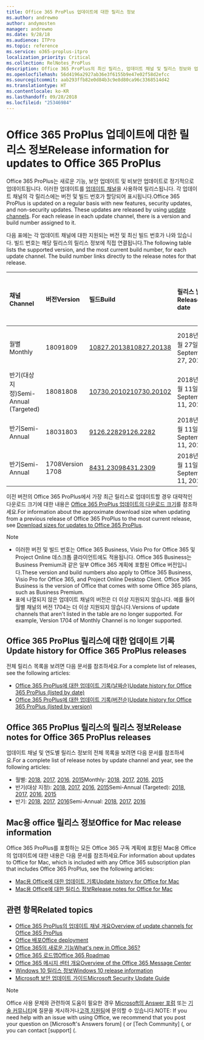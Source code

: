 ```yaml
---
title: Office 365 ProPlus 업데이트에 대한 릴리스 정보
ms.author: andrewmo
author: andymosten
manager: andrewmo
ms.date: 9/28/18
ms.audience: ITPro
ms.topic: reference
ms.service: o365-proplus-itpro
localization_priority: Critical
ms.collection: RelNotes_ProPlus
description: Office 365 ProPlus의 최신 릴리스, 업데이트 채널 및 릴리스 정보와 업데이트 기록에 대한 링크 목록을 IT 전문가에게 제공합니다.
ms.openlocfilehash: 56d4196a2927ab36e3f6155b9e47e02f58d2efcc
ms.sourcegitcommit: aab293ffb82e0d84b3c9e8d80ca96c3368514d42
ms.translationtype: HT
ms.contentlocale: ko-KR
ms.lasthandoff: 09/28/2018
ms.locfileid: "25346984"
---
```

# <a name="release-information-for-updates-to-office-365-proplus"></a><span data-ttu-id="a5de2-103">Office 365 ProPlus 업데이트에 대한 릴리스 정보</span><span class="sxs-lookup"><span data-stu-id="a5de2-103">Release information for updates to Office 365 ProPlus</span></span>

<span data-ttu-id="a5de2-p101">Office 365 ProPlus는 새로운 기능, 보안 업데이트 및 비보안 업데이트로 정기적으로 업데이트됩니다. 이러한 업데이트를 [업데이트 채널](https://docs.microsoft.com/DeployOffice/overview-of-update-channels-for-office-365-proplus)을 사용하여 릴리스됩니다. 각 업데이트 채널의 각 릴리스에는 버전 및 빌드 번호가 할당되어 표시됩니다.</span><span class="sxs-lookup"><span data-stu-id="a5de2-p101">Office 365 ProPlus is updated on a regular basis with new features, security updates, and non-security updates. These updates are released by using [update channels](https://docs.microsoft.com/DeployOffice/overview-of-update-channels-for-office-365-proplus). For each release in each update channel, there is a version and build number assigned to it.</span></span> 

<span data-ttu-id="a5de2-p102">다음 표에는 각 업데이트 채널에 대한 지원되는 버전 및 최신 빌드 번호가 나와 있습니다. 빌드 번호는 해당 릴리스의 릴리스 정보에 직접 연결됩니다.</span><span class="sxs-lookup"><span data-stu-id="a5de2-p102">The following table lists the supported version, and the most current build number, for each update channel. The build number links directly to the release notes for that release.</span></span> 

  
|<span data-ttu-id="a5de2-109">**채널**</span><span class="sxs-lookup"><span data-stu-id="a5de2-109">**Channel**</span></span>|<span data-ttu-id="a5de2-110">**버전**</span><span class="sxs-lookup"><span data-stu-id="a5de2-110">**Version**</span></span>|<span data-ttu-id="a5de2-111">**빌드**</span><span class="sxs-lookup"><span data-stu-id="a5de2-111">**Build**</span></span>|<span data-ttu-id="a5de2-112">**릴리스 날짜**</span><span class="sxs-lookup"><span data-stu-id="a5de2-112">**Release date**</span></span>|<span data-ttu-id="a5de2-113">**해당 날짜까지 지원 되는 버전**</span><span class="sxs-lookup"><span data-stu-id="a5de2-113">**Version supported until**</span></span>|
|:-----|:-----|:-----|:-----|:-----|
|<span data-ttu-id="a5de2-114">월별</span><span class="sxs-lookup"><span data-stu-id="a5de2-114">Monthly</span></span>  <br/> |<span data-ttu-id="a5de2-115">1809</span><span class="sxs-lookup"><span data-stu-id="a5de2-115">1809</span></span>  <br/> |[<span data-ttu-id="a5de2-116">10827.20138</span><span class="sxs-lookup"><span data-stu-id="a5de2-116">10827.20138</span></span>](monthly-channel-2018.md#version-1809-september-27)  <br/> | <span data-ttu-id="a5de2-117">2018년 9월 27일</span><span class="sxs-lookup"><span data-stu-id="a5de2-117">September 27, 2018</span></span>  <br/> |<span data-ttu-id="a5de2-118">버전 1810이 릴리스됨</span><span class="sxs-lookup"><span data-stu-id="a5de2-118">Version 1808 is released</span></span> <br/>|
|<span data-ttu-id="a5de2-119">반기(대상 지정)</span><span class="sxs-lookup"><span data-stu-id="a5de2-119">Semi-Annual (Targeted)</span></span>  <br/> |<span data-ttu-id="a5de2-120">1808</span><span class="sxs-lookup"><span data-stu-id="a5de2-120">1808</span></span>  <br/> |[<span data-ttu-id="a5de2-121">10730.20102</span><span class="sxs-lookup"><span data-stu-id="a5de2-121">10730.20102</span></span>](semi-annual-channel-targeted-2018.md#version-1808-September-11)  <br/> | <span data-ttu-id="a5de2-122">2018년 9월 11일</span><span class="sxs-lookup"><span data-stu-id="a5de2-122">September 11, 2018</span></span>  <br/> | <span data-ttu-id="a5de2-123">2019년 3월 13일</span><span class="sxs-lookup"><span data-stu-id="a5de2-123">March 13, 2019</span></span> <br/>|
|<span data-ttu-id="a5de2-124">반기</span><span class="sxs-lookup"><span data-stu-id="a5de2-124">Semi-Annual</span></span> <br/> |<span data-ttu-id="a5de2-125">1803</span><span class="sxs-lookup"><span data-stu-id="a5de2-125">1803</span></span>  <br/> | [<span data-ttu-id="a5de2-126">9126.2282</span><span class="sxs-lookup"><span data-stu-id="a5de2-126">9126.2282</span></span>](semi-annual-channel-2018.md#version-1803-september-11) <br/> | <span data-ttu-id="a5de2-127">2018년 9월 11일</span><span class="sxs-lookup"><span data-stu-id="a5de2-127">September 11, 2018</span></span>  <br/> | <span data-ttu-id="a5de2-128">2019년 9월 10일</span><span class="sxs-lookup"><span data-stu-id="a5de2-128">September 10, 2019</span></span> <br/>|
|<span data-ttu-id="a5de2-129">반기</span><span class="sxs-lookup"><span data-stu-id="a5de2-129">Semi-Annual</span></span> <br/> |<span data-ttu-id="a5de2-130">1708</span><span class="sxs-lookup"><span data-stu-id="a5de2-130">Version 1708</span></span>  <br/> |[<span data-ttu-id="a5de2-131">8431.2309</span><span class="sxs-lookup"><span data-stu-id="a5de2-131">8431.2309</span></span>](semi-annual-channel-2018.md#version-1708-september-11)  <br/> | <span data-ttu-id="a5de2-132">2018년 9월 11일</span><span class="sxs-lookup"><span data-stu-id="a5de2-132">September 11, 2018</span></span>  <br/> | <span data-ttu-id="a5de2-133">2019년 3월 13일</span><span class="sxs-lookup"><span data-stu-id="a5de2-133">March 13, 2019</span></span> <br/>|

<span data-ttu-id="a5de2-134">이전 버전의 Office 365 ProPlus에서 가장 최근 릴리스로 업데이트할 경우 대략적인 다운로드 크기에 대한 내용은 [Office 365 ProPlus 업데이트의 다운로드 크기](download-sizes-office365-proplus-updates.md)를 참조하세요.</span><span class="sxs-lookup"><span data-stu-id="a5de2-134">For information about the approximate download size when updating from a previous release of Office 365 ProPlus to the most current release, see [Download sizes for updates to Office 365 ProPlus](download-sizes-office365-proplus-updates.md).</span></span>

> [!NOTE]
> - <span data-ttu-id="a5de2-p103">이러한 버전 및 빌드 번호는 Office 365 Business, Visio Pro for Office 365 및 Project Online 데스크톱 클라이언트에도 적용됩니다. Office 365 Business는 Business Premium과 같은 일부 Office 365 계획에 포함된 Office 버전입니다.</span><span class="sxs-lookup"><span data-stu-id="a5de2-p103">These version and build numbers also apply to Office 365 Business, Visio Pro for Office 365, and Project Online Desktop Client. Office 365 Business is the version of Office that comes with some Office 365 plans, such as Business Premium.</span></span>
> - <span data-ttu-id="a5de2-p104">표에 나열되지 않은 업데이트 채널의 버전은 더 이상 지원되지 않습니다. 예를 들어 월별 채널의 버전 1704는 더 이상 지원되지 않습니다.</span><span class="sxs-lookup"><span data-stu-id="a5de2-p104">Versions of update channels that aren't listed in the table are no longer supported. For example, Version 1704 of Monthly Channel is no longer supported.</span></span> 


## <a name="update-history-for-office-365-proplus-releases"></a><span data-ttu-id="a5de2-139">Office 365 ProPlus 릴리스에 대한 업데이트 기록</span><span class="sxs-lookup"><span data-stu-id="a5de2-139">Update history for Office 365 ProPlus releases</span></span>

<span data-ttu-id="a5de2-140">전체 릴리스 목록을 보려면 다음 문서를 참조하세요.</span><span class="sxs-lookup"><span data-stu-id="a5de2-140">For a complete list of releases, see the following articles:</span></span>
 - [<span data-ttu-id="a5de2-141">Office 365 ProPlus에 대한 업데이트 기록(날짜순)</span><span class="sxs-lookup"><span data-stu-id="a5de2-141">Update history for Office 365 ProPlus (listed by date)</span></span>](update-history-office365-proplus-by-date.md)
 - [<span data-ttu-id="a5de2-142">Office 365 ProPlus에 대한 업데이트 기록(버전순)</span><span class="sxs-lookup"><span data-stu-id="a5de2-142">Update history for Office 365 ProPlus (listed by version)</span></span>](update-history-office365-proplus-by-version.md)

## <a name="release-notes-for-office-365-proplus-releases"></a><span data-ttu-id="a5de2-143">Office 365 ProPlus 릴리스의 릴리스 정보</span><span class="sxs-lookup"><span data-stu-id="a5de2-143">Release notes for Office 365 ProPlus releases</span></span>

<span data-ttu-id="a5de2-144">업데이트 채널 및 연도별 릴리스 정보의 전체 목록을 보려면 다음 문서를 참조하세요.</span><span class="sxs-lookup"><span data-stu-id="a5de2-144">For a complete list of release notes by update channel and year, see the following articles:</span></span>
 - <span data-ttu-id="a5de2-145">월별: [2018](monthly-channel-2018.md), [2017](monthly-channel-2017.md), [2016](monthly-channel-2016.md), [2015](monthly-channel-2015.md)</span><span class="sxs-lookup"><span data-stu-id="a5de2-145">Monthly: [2018](monthly-channel-2018.md), [2017](monthly-channel-2017.md), [2016](monthly-channel-2016.md), [2015](monthly-channel-2015.md)</span></span>
 - <span data-ttu-id="a5de2-146">반기(대상 지정): [2018](semi-annual-channel-targeted-2018.md), [2017](semi-annual-channel-targeted-2017.md), [2016](semi-annual-channel-targeted-2016.md), [2015](semi-annual-channel-targeted-2015.md)</span><span class="sxs-lookup"><span data-stu-id="a5de2-146">Semi-Annual (Targeted): [2018](semi-annual-channel-targeted-2018.md), [2017](semi-annual-channel-targeted-2017.md), [2016](semi-annual-channel-targeted-2016.md), [2015](semi-annual-channel-targeted-2015.md)</span></span>
 - <span data-ttu-id="a5de2-147">반기: [2018](semi-annual-channel-2018.md), [2017](semi-annual-channel-2017.md), [2016](semi-annual-channel-2016.md)</span><span class="sxs-lookup"><span data-stu-id="a5de2-147">Semi-Annual: [2018](semi-annual-channel-2018.md), [2017](semi-annual-channel-2017.md), [2016](semi-annual-channel-2016.md)</span></span>

## <a name="office-for-mac-release-information"></a><span data-ttu-id="a5de2-148">Mac용 office 릴리스 정보</span><span class="sxs-lookup"><span data-stu-id="a5de2-148">Office for Mac release information</span></span>

<span data-ttu-id="a5de2-149">Office 365 ProPlus를 포함하는 모든 Office 365 구독 계획에 포함된 Mac용 Office의 업데이트에 대한 내용은 다음 문서를 참조하세요.</span><span class="sxs-lookup"><span data-stu-id="a5de2-149">For information about updates to Office for Mac, which is included with any Office 365 subscription plan that includes Office 365 ProPlus, see the following articles:</span></span>
 - [<span data-ttu-id="a5de2-150">Mac용 Office에 대한 업데이트 기록</span><span class="sxs-lookup"><span data-stu-id="a5de2-150">Update history for Office for Mac</span></span>](update-history-office-for-mac.md)
 - [<span data-ttu-id="a5de2-151">Mac용 Office에 대한 릴리스 정보</span><span class="sxs-lookup"><span data-stu-id="a5de2-151">Release notes for Office for Mac</span></span>](release-notes-office-for-mac.md)


## <a name="related-topics"></a><span data-ttu-id="a5de2-152">관련 항목</span><span class="sxs-lookup"><span data-stu-id="a5de2-152">Related topics</span></span>

- [<span data-ttu-id="a5de2-153">Office 365 ProPlus의 업데이트 채널 개요</span><span class="sxs-lookup"><span data-stu-id="a5de2-153">Overview of update channels for Office 365 ProPlus</span></span>](https://docs.microsoft.com/DeployOffice/overview-of-update-channels-for-office-365-proplus)
- [<span data-ttu-id="a5de2-154">Office 배포</span><span class="sxs-lookup"><span data-stu-id="a5de2-154">Office deployment</span></span>](https://docs.microsoft.com/deployoffice/)
- [<span data-ttu-id="a5de2-155">Office 365의 새로운 기능</span><span class="sxs-lookup"><span data-stu-id="a5de2-155">What's new in Office 365?</span></span>](https://support.office.com/article/95c8d81d-08ba-42c1-914f-bca4603e1426)
- [<span data-ttu-id="a5de2-156">Office 365 로드맵</span><span class="sxs-lookup"><span data-stu-id="a5de2-156">Office 365 Roadmap</span></span>](https://products.office.com/business/office-365-roadmap)
- [<span data-ttu-id="a5de2-157">Office 365 메시지 센터 개요</span><span class="sxs-lookup"><span data-stu-id="a5de2-157">Overview of the Office 365 Message Center</span></span>](https://support.office.com/article/38fb3333-bfcc-4340-a37b-deda509c2093)
- [<span data-ttu-id="a5de2-158">Windows 10 릴리스 정보</span><span class="sxs-lookup"><span data-stu-id="a5de2-158">Windows 10 release information</span></span>](https://www.microsoft.com/itpro/windows-10/release-information)
- [<span data-ttu-id="a5de2-159">Microsoft 보안 업데이트 가이드</span><span class="sxs-lookup"><span data-stu-id="a5de2-159">Microsoft Security Update Guide</span></span>](https://portal.msrc.microsoft.com/)

> [!NOTE]
> <span data-ttu-id="a5de2-160">Office 사용 문제와 관련하여 도움이 필요한 경우 [Microsoft의 Answer 포럼](https://answers.microsoft.com/) 또는 [기술 커뮤니티](https://techcommunity.microsoft.com/)에 질문을 게시하거나[고객 지원팀](https://support.microsoft.com/contactus)에 문의할 수 있습니다.</span><span class="sxs-lookup"><span data-stu-id="a5de2-160">NOTE: If you need help with an issue with using Office, we recommend that you post your question on [Microsoft's Answers forum] ([](https://answers.microsoft.com/) or [Tech Community] ([](https://techcommunity.microsoft.com/), or you can contact [support] ([](https://support.microsoft.com/contactus).</span></span>
